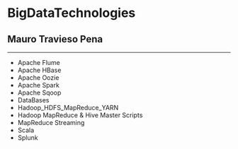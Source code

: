 # BigDataTechnologies

## Mauro Travieso Pena

---

- Apache Flume<br>
- Apache HBase<br>
- Apache Oozie<br>
- Apache Spark<br>
- Apache Sqoop<br>
- DataBases<br>
- Hadoop_HDFS_MapReduce_YARN<br>
- Hadoop MapReduce & Hive Master Scripts<br>
- MapReduce Streaming<br>
- Scala<br>
- Splunk<br>


